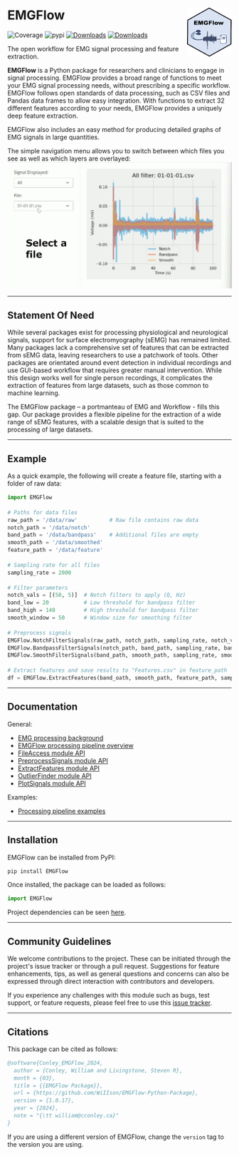 # EMGFlow <img src="HexSticker.png"  width="100" height="110" align="right">

![Coverage](https://img.shields.io/endpoint?url=https://gist.githubusercontent.com/WiIIson/da00e624c5ba768584057a6ea7c53860/raw/covbadge.json)
![pypi](https://img.shields.io/pypi/v/emgflow.svg)
[![Downloads](https://static.pepy.tech/badge/EMGFlow/month)](https://pepy.tech/project/EMGFlow)
[![Downloads](https://static.pepy.tech/badge/EMGFlow)](https://pepy.tech/project/EMGFlow)

The open workflow for EMG signal processing and feature extraction.

**EMGFlow** is a Python package for researchers and clinicians to engage in signal processing. EMGFlow provides a broad range of functions to meet your EMG signal processing needs, without prescribing a specific workflow. EMGFlow follows open standards of data processing, such as CSV files and Pandas data frames to allow easy integration. With functions to extract 32 different features according to your needs, EMGFlow provides a uniquely deep feature extraction.

EMGFlow also includes an easy method for producing detailed graphs of EMG signals in large quantities.

The simple navigation menu allows you to switch between which files you see as well as which layers are overlayed:
![Example 1](EMGFlow_GUI.gif)

---

## Statement Of Need

While several packages exist for processing physiological and neurological signals, support for surface electromyography (sEMG) has remained limited. Many packages lack a comprehensive set of features that can be extracted from sEMG data, leaving researchers to use a patchwork of tools. Other packages are orientated around event detection in individual recordings and use GUI-based workflow that requires greater manual intervention. While this design works well for single person recordings, it complicates the extraction of features from large datasets, such as those common to machine learning.

The EMGFlow package – a portmanteau of EMG and Workflow - fills this gap. Our package provides a flexible pipeline for the extraction of a wide range of sEMG features, with a scalable design that is suited to the processing of large datasets.

---

## Example

As a quick example, the following will create a feature file, starting with a folder of raw data:
```python
import EMGFlow

# Paths for data files
raw_path = '/data/raw'          # Raw file contains raw data
notch_path = '/data/notch'
band_path = '/data/bandpass'    # Additional files are empty
smooth_path = '/data/smoothed'
feature_path = '/data/feature'

# Sampling rate for all files
sampling_rate = 2000

# Filter parameters
notch_vals = [(50, 5)]  # Notch filters to apply (Q, Hz)
band_low = 20           # Low threshold for bandpass filter
band_high = 140         # High threshold for bandpass filter
smooth_window = 50      # Window size for smoothing filter

# Preprocess signals
EMGFlow.NotchFilterSignals(raw_path, notch_path, sampling_rate, notch_vals)
EMGFlow.BandpassFilterSignals(notch_path, band_path, sampling_rate, band_low, band_high)
EMGFlow.SmoothFilterSignals(band_path, smooth_path, sampling_rate, smooth_window)

# Extract features and save results to "Features.csv" in feature_path
df = EMGFlow.ExtractFeatures(band_oath, smooth_path, feature_path, sampling_rate)
```

---

## Documentation

General:
- [EMG processing background](https://wiiison.github.io/EMGFlow-Python-Package/render-doc.html?doc=02)
- [EMGFlow processing pipeline overview](https://wiiison.github.io/EMGFlow-Python-Package/render-doc.html?doc=03)
- [FileAccess module API](https://wiiison.github.io/EMGFlow-Python-Package/render-doc.html?doc=04)
- [PreprocessSignals module API](https://wiiison.github.io/EMGFlow-Python-Package/render-doc.html?doc=05)
- [ExtractFeatures module API](https://wiiison.github.io/EMGFlow-Python-Package/render-doc.html?doc=06)
- [OutlierFinder module API](https://wiiison.github.io/EMGFlow-Python-Package/render-doc.html?doc=07)
- [PlotSignals module API](https://wiiison.github.io/EMGFlow-Python-Package/render-doc.html?doc=08)

Examples:
- [Processing pipeline examples](https://wiiison.github.io/EMGFlow-Python-Package/render-doc.html?doc=01)

---

## Installation

EMGFlow can be installed from PyPI:
```python
pip install EMGFlow
```

Once installed, the package can be loaded as follows:
```python
import EMGFlow
```

Project dependencies can be seen [here](EMGFlow-Package/pyproject.toml).

---

## Community Guidelines

We welcome contributions to the project. These can be initiated through the project's issue tracker or through a pull request. Suggestions for feature enhancements, tips, as well as general questions and concerns can also be expressed through direct interaction with contributors and developers.

If you experience any challenges with this module such as bugs, test support, or feature requests, please feel free to use this [issue tracker](https://github.com/WiIIson/EMGFlow-Python-Package/issues).

---

## Citations

This package can be cited as follows:

```bibtex
@software{Conley_EMGFlow_2024,
  author = {Conley, William and Livingstone, Steven R},
  month = {03},
  title = {{EMGFlow Package}},
  url = {https://github.com/WiIIson/EMGFlow-Python-Package},
  version = {1.0.17},
  year = {2024},
  note = "{\tt william@cconley.ca}"
}
```

If you are using a different version of EMGFlow, change the `version` tag to the version you are using.